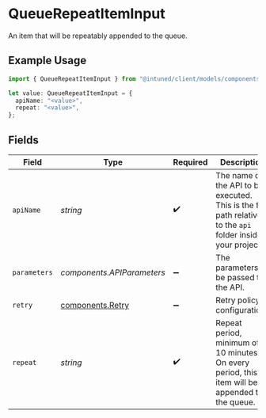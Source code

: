 # QueueRepeatItemInput

An item that will be repeatably appended to the queue.

## Example Usage

```typescript
import { QueueRepeatItemInput } from "@intuned/client/models/components";

let value: QueueRepeatItemInput = {
  apiName: "<value>",
  repeat: "<value>",
};
```

## Fields

| Field                                                                                                       | Type                                                                                                        | Required                                                                                                    | Description                                                                                                 |
| ----------------------------------------------------------------------------------------------------------- | ----------------------------------------------------------------------------------------------------------- | ----------------------------------------------------------------------------------------------------------- | ----------------------------------------------------------------------------------------------------------- |
| `apiName`                                                                                                   | *string*                                                                                                    | :heavy_check_mark:                                                                                          | The name of the API to be executed. This is the file path relative to the `api` folder inside your project. |
| `parameters`                                                                                                | *components.APIParameters*                                                                                  | :heavy_minus_sign:                                                                                          | The parameters to be passed to the API.                                                                     |
| `retry`                                                                                                     | [components.Retry](../../models/components/retry.md)                                                        | :heavy_minus_sign:                                                                                          | Retry policy configurations                                                                                 |
| `repeat`                                                                                                    | *string*                                                                                                    | :heavy_check_mark:                                                                                          | Repeat period, minimum of 10 minutes. On every period, this item will be appended to the queue.             |